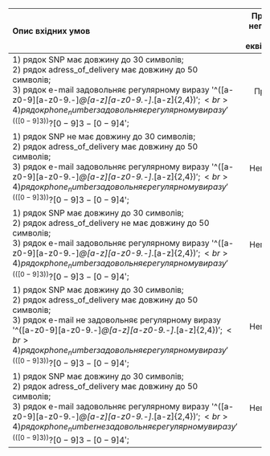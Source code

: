 |Опис вхідних умов|Правильний/неправильний <br> клас еквівалентності|Опис значень вхідних даних|
|:-|:-:|:-|
|1) рядок SNP має довжину до 30 символів; <br> 2) рядок adress_of_delivery має довжину до 50 символів; <br> 3) рядок e-mail задовольняє регулярному виразу '^([a-z0-9][a-z0-9.-]*@[a-z][a-z0-9.-]*.[a-z]{2,4})$'; <br> 4)рядок phone_number задовольняє регулярному виразу '^(([0-9]{3}))?[0-9]{3}-[0-9]{4}$';|Правильний|SNP=Свєташов Данило Володимирович (29 символів) <br>adress_of_delivery=Проспект Говорова 54 (21 символ) <br>e-mail=oodessa54@gmail.com <br>phone_number=0507476518|
|1) рядок SNP не має довжину до 30 символів; <br> 2) рядок adress_of_delivery має довжину до 50 символів; <br> 3) рядок e-mail задовольняє регулярному виразу '^([a-z0-9][a-z0-9.-]*@[a-z][a-z0-9.-]*.[a-z]{2,4})$'; <br> 4)рядок phone_number задовольняє регулярному виразу '^(([0-9]{3}))?[0-9]{3}-[0-9]{4}$';|Неправильний|SNP=Свєташовченко Данило Володимирович (34 символи) <br>adress_of_delivery=Проспект Говорова 54 (21 символ) <br>e-mail=oodessa54@gmail.com <br>phone_number=0507476518|
|1) рядок SNP має довжину до 30 символів; <br> 2) рядок adress_of_delivery не має довжину до 50 символів; <br> 3) рядок e-mail задовольняє регулярному виразу '^([a-z0-9][a-z0-9.-]*@[a-z][a-z0-9.-]*.[a-z]{2,4})$'; <br> 4)рядок phone_number задовольняє регулярному виразу '^(([0-9]{3}))?[0-9]{3}-[0-9]{4}$';|Неправильний|SNP=Свєташов Данило Володимирович (29 символів) <br>adress_of_delivery=Україна, місто Київ, проспект... (55 символів) <br>e-mail=oodessa54@gmail.com <br>phone_number=0507476518|
|1) рядок SNP має довжину до 30 символів; <br> 2) рядок adress_of_delivery має довжину до 50 символів; <br> 3) рядок e-mail не задовольняє регулярному виразу '^([a-z0-9][a-z0-9.-]*@[a-z][a-z0-9.-]*.[a-z]{2,4})$'; <br> 4)рядок phone_number задовольняє регулярному виразу '^(([0-9]{3}))?[0-9]{3}-[0-9]{4}$';|Неправильний|SNP=Свєташов Данило Володимирович (29 символів) <br>adress_of_delivery=Проспект Говорова 54 (21 символ) <br>e-mail=oodessa54-gmail.com <br>phone_number=0507476518|
|1) рядок SNP має довжину до 30 символів; <br> 2) рядок adress_of_delivery має довжину до 50 символів; <br> 3) рядок e-mail задовольняє регулярному виразу '^([a-z0-9][a-z0-9.-]*@[a-z][a-z0-9.-]*.[a-z]{2,4})$'; <br> 4)рядок phone_number не задовольняє регулярному виразу '^(([0-9]{3}))?[0-9]{3}-[0-9]{4}$';|Неправильний|SNP=Свєташов Данило Володимирович (29 символів) <br>adress_of_delivery=Проспект Говорова 54 (21 символ) <br>e-mail=oodessa54@gmail.com <br>phone_number=1230507476518|
